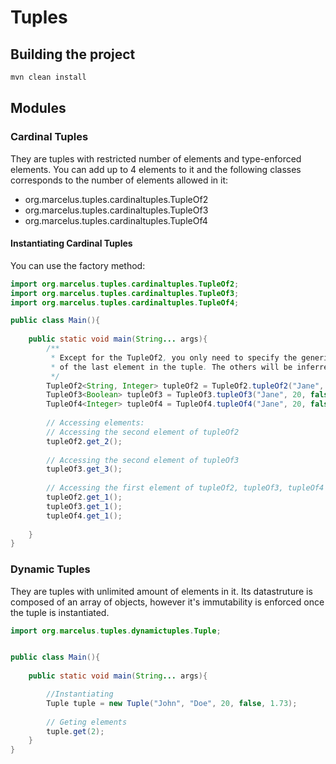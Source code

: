 # Tuples

## Building the project
```bash
mvn clean install
```

## Modules
### Cardinal Tuples
They are tuples with restricted number of elements and type-enforced elements. You can add up to 4 elements to it and the following classes corresponds to the number of elements allowed in it:

* org.marcelus.tuples.cardinaltuples.TupleOf2
* org.marcelus.tuples.cardinaltuples.TupleOf3
* org.marcelus.tuples.cardinaltuples.TupleOf4

#### Instantiating Cardinal Tuples 
You can use the factory method: 
```java
import org.marcelus.tuples.cardinaltuples.TupleOf2;
import org.marcelus.tuples.cardinaltuples.TupleOf3;
import org.marcelus.tuples.cardinaltuples.TupleOf4;

public class Main(){
    
    public static void main(String... args){
        /**
         * Except for the TupleOf2, you only need to specify the generic type
         * of the last element in the tuple. The others will be inferred
         */
        TupleOf2<String, Integer> tupleOf2 = TupleOf2.tupleOf2("Jane", 20);
        TupleOf3<Boolean> tupleOf3 = TupleOf3.tupleOf3("Jane", 20, false);
        TupleOf4<Integer> tupleOf4 = TupleOf4.tupleOf4("Jane", 20, false, 0);
        
        // Accessing elements:
        // Accessing the second element of tupleOf2
        tupleOf2.get_2();
        
        // Accessing the second element of tupleOf3
        tupleOf3.get_3();
        
        // Accessing the first element of tupleOf2, tupleOf3, tupleOf4
        tupleOf2.get_1();
        tupleOf3.get_1();
        tupleOf4.get_1();
        
    }
}
```

### Dynamic Tuples
They are tuples with unlimited amount of elements in it. Its datastruture is composed of an array of objects, however 
it's immutability is enforced once the tuple is instantiated. 

```java
import org.marcelus.tuples.dynamictuples.Tuple;


public class Main(){
    
    public static void main(String... args){

        //Instantiating
        Tuple tuple = new Tuple("John", "Doe", 20, false, 1.73);
    
        // Geting elements
        tuple.get(2);
    }
}
```


